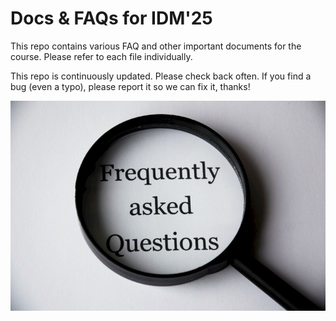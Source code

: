 # Docs & FAQs for IDM'25

This repo contains various FAQ and other important documents for the course. Please refer to each file individually.

This repo is continuously updated. Please check back often. If you find a bug (even a typo), please report it so we can fix it, thanks!

![FAQ](imgs/faq.jpg)